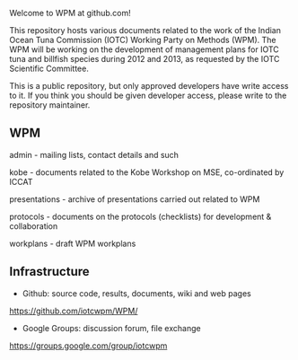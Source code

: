 
Welcome to WPM at github.com!

This repository hosts various documents related to the work of the
Indian Ocean Tuna Commission (IOTC) Working Party on Methods (WPM).
The WPM will be working on the development of management plans for
IOTC tuna and billfish species during 2012 and 2013, as requested
by the IOTC Scientific Committee.

This is a public repository, but only approved developers have write
access to it. If you think you should be given developer access,
please write to the repository maintainer.

WPM
---

admin - mailing lists, contact details and such

kobe - documents related to the Kobe Workshop on MSE, co-ordinated by ICCAT

presentations - archive of presentations carried out related to WPM

protocols - documents on the protocols (checklists) for development & collaboration

workplans - draft WPM workplans


Infrastructure
---

- Github: source code, results, documents, wiki and web pages

https://github.com/iotcwpm/WPM/

- Google Groups: discussion forum, file exchange

https://groups.google.com/group/iotcwpm
